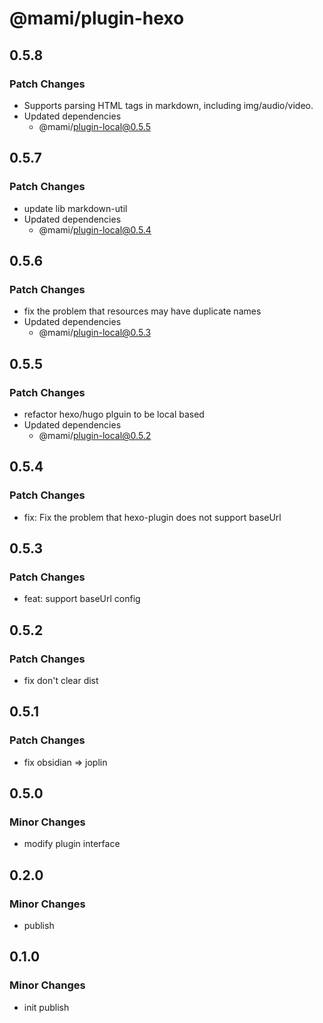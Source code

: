 # @mami/plugin-hexo

## 0.5.8

### Patch Changes

- Supports parsing HTML tags in markdown, including img/audio/video.
- Updated dependencies
  - @mami/plugin-local@0.5.5

## 0.5.7

### Patch Changes

- update lib markdown-util
- Updated dependencies
  - @mami/plugin-local@0.5.4

## 0.5.6

### Patch Changes

- fix the problem that resources may have duplicate names
- Updated dependencies
  - @mami/plugin-local@0.5.3

## 0.5.5

### Patch Changes

- refactor hexo/hugo plguin to be local based
- Updated dependencies
  - @mami/plugin-local@0.5.2

## 0.5.4

### Patch Changes

- fix: Fix the problem that hexo-plugin does not support baseUrl

## 0.5.3

### Patch Changes

- feat: support baseUrl config

## 0.5.2

### Patch Changes

- fix don't clear dist

## 0.5.1

### Patch Changes

- fix obsidian => joplin

## 0.5.0

### Minor Changes

- modify plugin interface

## 0.2.0

### Minor Changes

- publish

## 0.1.0

### Minor Changes

- init publish

